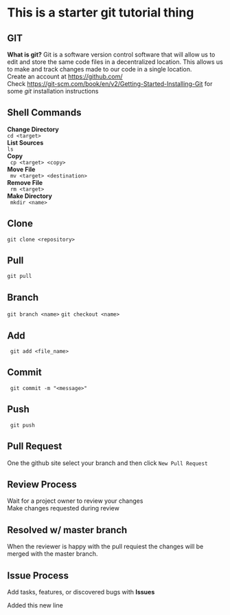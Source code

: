 # This is a starter git tutorial thing

## GIT
**What is git?** Git is a software version control software that will allow us to edit and store the same code files in a decentralized location. This allows us to make and track changes made to our code in a single location. <br/>
Create an account at https://github.com/ <br/>
Check https://git-scm.com/book/en/v2/Getting-Started-Installing-Git for some *git* installation instructions <br/>

## Shell Commands
**Change Directory**<br/>
``` cd <target> ``` <br/>
**List Sources**<br/>
``` ls ``` <br/>
**Copy**<br/>
``` cp <target> <copy>``` <br/>
**Move File**<br/>
``` mv <target> <destination>``` <br/>
**Remove File**<br/>
``` rm <target>``` <br/>
**Make Directory**<br/>
``` mkdir <name>``` <br/>

## Clone
```git clone <repository>```

## Pull
``` git pull ```

## Branch
``` git branch <name> ```
``` git checkout <name> ```

## Add
``` git add <file_name>```

## Commit
``` git commit -m "<message>"```

## Push
``` git push```

## Pull Request
One the github site select your branch and then click ```New Pull Request```

## Review Process
Wait for a project owner to review your changes<br/>
Make changes requested during review<br/>

## Resolved w/ master branch
When the reviewer is happy with the pull requiest the changes will be merged with the master branch.

## Issue Process
Add tasks, features, or discovered bugs with **Issues**

Added this new line
